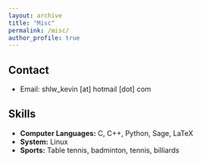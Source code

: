 ```yaml
---
layout: archive
title: "Misc"
permalink: /misc/
author_profile: true
---
```


## Contact

* Email: shlw_kevin [at] hotmail [dot] com

## Skills

* <b>Computer Languages:</b> C, C++, Python, Sage, LaTeX
* <b>System:</b> Linux
* <b>Sports:</b> Table tennis, badminton, tennis, billiards
